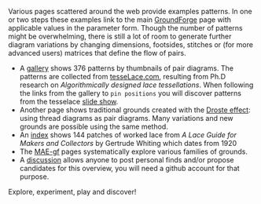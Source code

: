 Various pages scattered around the web provide examples patterns.
In one or two steps these examples link to the main [GroundForge] page
with applicable values in the parameter form.
Though the number of patterns might be overwhelming,
there is still a lot of room to generate further diagram variations
by changing dimensions, footsides, stitches or (for more advanced users)
matrices that define the flow of pairs.

* A [gallery] shows 376  patterns by thumbnails of pair diagrams.
  The patterns are collected from [tesseLace.com],
  resulting from Ph.D research on _Algorithmically designed lace tessellations_.
  When following the links from the gallery to `pin positions` you will discover patterns
  from the tesselace [slide show].
* Another page shows traditional grounds created with the [Droste effect](Droste-effect):
  using thread diagrams as pair diagrams.
  Many variations and new grounds are possible using the same method.
* An [index] shows 144 patches of worked lace from
  _A Lace Guide for Makers and Collectors_ by Gertrude Whiting which dates from 1920
* The [MAE-gf] pages systematically explore various families of grounds.
* A [discussion] allows anyone to post personal finds
  and/or propose candidates for this overview,
  you will need a github account for that purpose.

Explore, experiment, play and discover!

[GroundForge]: https://d-bl.github.io/GroundForge/
[gallery]: https://d-bl.github.io/GroundForge/gallery.html
[tesseLace.com]: https://tesselace.com
[slide show]: https://tesselace.com/tools/inkscape-extension/
[index]: Whiting-Index
[MAE-gf]: https://github.com/MAETempels/MAE-gf/wiki
[discussion]: https://github.com/d-bl/GroundForge/issues/50